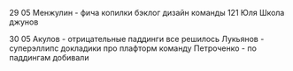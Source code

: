 29 05
Менжулин - фича копилки
бэклог дизайн команды
121 Юля
Школа джунов

30 05
Акулов - отрицательные паддинги все решилось
Лукьянов - суперэллипс
докладики про плафторм команду
Петроченко - по паддингам добивали
